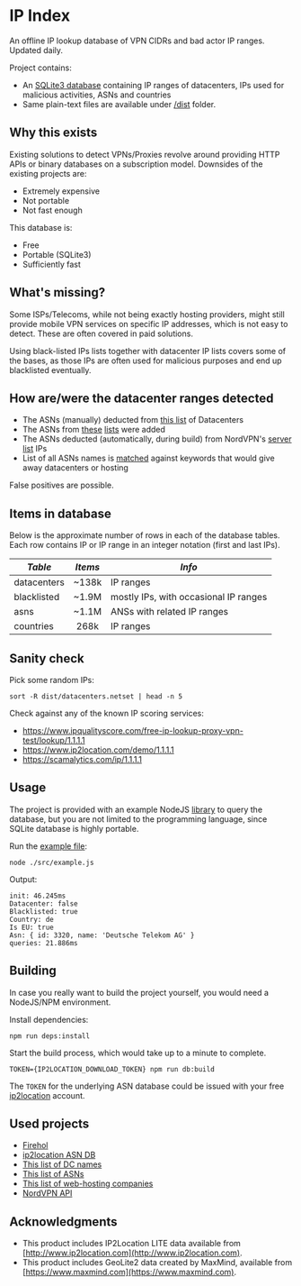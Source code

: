 # IP Index

An offline IP lookup database of VPN CIDRs and bad actor IP ranges. Updated daily.

Project contains:

* An [SQLite3 database](/dist/ip-index.db.gz) containing IP ranges of datacenters, IPs used for malicious activities, ASNs and countries
* Same plain-text files are available under [/dist](/dist) folder.

## Why this exists

Existing solutions to detect VPNs/Proxies revolve around providing HTTP APIs or binary databases on a subscription model.
Downsides of the existing projects are:
* Extremely expensive
* Not portable
* Not fast enough

This database is:
* Free
* Portable (SQLite3)
* Sufficiently fast

## What's missing?
Some ISPs/Telecoms, while not being exactly hosting providers, might still provide mobile VPN services on specific IP addresses, which is not easy to detect.
These are often covered in paid solutions.

Using black-listed IPs lists together with datacenter IP lists covers some of the bases, as those IPs are often used for malicious purposes and end up blacklisted eventually. 

## How are/were the datacenter ranges detected

* The ASNs (manually) deducted from [this list](https://udger.com/resources/datacenter-list) of Datacenters
* The ASNs from [these](https://github.com/linuxclark/web-hosting-companies) [lists](https://github.com/brianhama/bad-asn-list) were added
* The ASNs deducted (automatically, during build) from NordVPN's [server list](https://api.nordvpn.com/server) IPs
* List of all ASNs names is [matched](src/matches.js) against keywords that would give away datacenters or hosting

False positives are possible.

## Items in database

Below is the approximate number of rows in each of the database tables. Each row contains IP or IP range in an integer notation (first and last IPs).

|*Table*|*Items*|*Info*|
|---|:---:|---|
|datacenters|~138k|IP ranges|
|blacklisted|~1.9M|mostly IPs, with occasional IP ranges|
|asns|~1.1M|ANSs with related IP ranges|
|countries|268k|IP ranges|

## Sanity check

Pick some random IPs:

```shell script
sort -R dist/datacenters.netset | head -n 5
```

Check against any of the known IP scoring services:

* https://www.ipqualityscore.com/free-ip-lookup-proxy-vpn-test/lookup/1.1.1.1
* https://www.ip2location.com/demo/1.1.1.1
* https://scamalytics.com/ip/1.1.1.1

## Usage

The project is provided with an example NodeJS [library](src/index.js) to query the database, but you are not limited to the programming language, since SQLite database is highly portable.

Run the [example file](src/example.js):

```shell script
node ./src/example.js
```

Output:

```
init: 46.245ms
Datacenter: false
Blacklisted: true
Country: de
Is EU: true
Asn: { id: 3320, name: 'Deutsche Telekom AG' }
queries: 21.886ms
```

## Building

In case you really want to build the project yourself, you would need a NodeJS/NPM environment.

Install dependencies:

```shell script
npm run deps:install
```

Start the build process, which would take up to a minute to complete.

```shell script
TOKEN={IP2LOCATION_DOWNLOAD_TOKEN} npm run db:build
```

The `TOKEN` for the underlying ASN database could be issued with your free [ip2location](http://www.ip2location.com) account.

## Used projects

* [Firehol](https://github.com/firehol/blocklist-ipsets)
* [ip2location ASN DB](https://lite.ip2location.com/database/ip-asn)
* [This list of DC names](https://udger.com/resources/datacenter-list)
* [This list of ASNs](https://github.com/brianhama/bad-asn-list)
* [This list of web-hosting companies](https://github.com/linuxclark/web-hosting-companies)
* [NordVPN API](https://api.nordvpn.com/servers)

## Acknowledgments

* This product includes IP2Location LITE data available from [http://www.ip2location.com](http://www.ip2location.com).
* This product includes GeoLite2 data created by MaxMind, available from [https://www.maxmind.com](https://www.maxmind.com).
